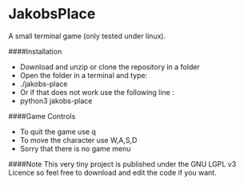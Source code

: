 # JakobsPlace
A small terminal game (only tested under linux).

####Installation
- Download and unzip or clone the repository in a folder
- Open the folder in a terminal and type:
- ./jakobs-place
- Or if that does not work use the following line :
- python3 jakobs-place


####Game Controls
- To quit the game use q
- To move the character use W,A,S,D
- Sorry that there is no game menu


####Note
This very tiny project is published under the GNU LGPL v3 Licence so feel free to 
download and edit the code if you want.
